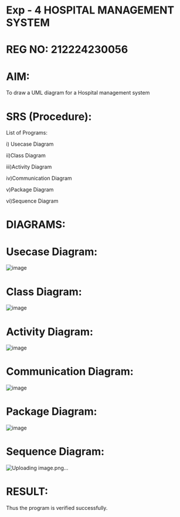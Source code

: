 # Exp - 4 HOSPITAL MANAGEMENT SYSTEM
# REG NO: 212224230056
# AIM:
To draw a UML diagram for a Hospital management system
# SRS (Procedure):
List of Programs:

i) Usecase Diagram

ii)Class Diagram

iii)Activity Diagram

iv)Communication Diagram

v)Package Diagram

vi)Sequence Diagram

# DIAGRAMS:
# Usecase Diagram:

![image](https://github.com/user-attachments/assets/f78b08c7-142e-4ca4-9ef2-c38a12f9f3fc)


# Class Diagram:


![image](https://github.com/user-attachments/assets/60bdbb4e-ce63-407c-8d77-7d43923961e4)


# Activity Diagram:

![image](https://github.com/user-attachments/assets/3acffb3b-0ba6-4f45-90db-1e858cfdd5da)



# Communication Diagram:


![image](https://github.com/user-attachments/assets/22d20b28-4d9c-4363-9195-77040047ae2f)


# Package Diagram:

![image](https://github.com/user-attachments/assets/e557e080-db8f-4662-bb9e-3baa475f054b)



# Sequence Diagram:

![Uploading image.png…]()




# RESULT:
Thus the program is verified successfully.
